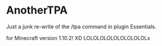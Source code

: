 # AnotherTPA
Just a junk re-write of the /tpa command in plugin Essentials.

for Minecraft version 1.10.2! XD
LOLOLOLOLOLOLOLOLOLx
